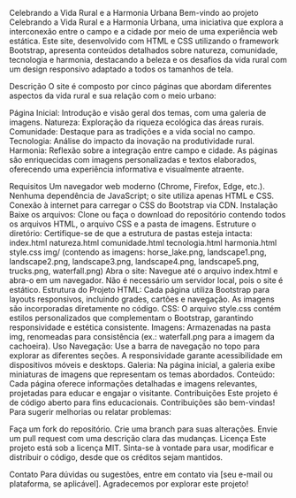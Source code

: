 Celebrando a Vida Rural e a Harmonia Urbana
Bem-vindo ao projeto Celebrando a Vida Rural e a Harmonia Urbana, uma iniciativa que explora a interconexão entre o campo e a cidade por meio de uma experiência web estática. Este site, desenvolvido com HTML e CSS utilizando o framework Bootstrap, apresenta conteúdos detalhados sobre natureza, comunidade, tecnologia e harmonia, destacando a beleza e os desafios da vida rural com um design responsivo adaptado a todos os tamanhos de tela.

Descrição
O site é composto por cinco páginas que abordam diferentes aspectos da vida rural e sua relação com o meio urbano:

Página Inicial: Introdução e visão geral dos temas, com uma galeria de imagens.
Natureza: Exploração da riqueza ecológica das áreas rurais.
Comunidade: Destaque para as tradições e a vida social no campo.
Tecnologia: Análise do impacto da inovação na produtividade rural.
Harmonia: Reflexão sobre a integração entre campo e cidade.
As páginas são enriquecidas com imagens personalizadas e textos elaborados, oferecendo uma experiência informativa e visualmente atraente.

Requisitos
Um navegador web moderno (Chrome, Firefox, Edge, etc.).
Nenhuma dependência de JavaScript; o site utiliza apenas HTML e CSS.
Conexão à internet para carregar o CSS do Bootstrap via CDN.
Instalação
Baixe os arquivos: Clone ou faça o download do repositório contendo todos os arquivos HTML, o arquivo CSS e a pasta de imagens.
Estruture o diretório: Certifique-se de que a estrutura de pastas esteja intacta:
index.html
natureza.html
comunidade.html
tecnologia.html
harmonia.html
style.css
img/ (contendo as imagens: horse_lake.png, landscape1.png, landscape2.png, landscape3.png, landscape4.png, landscape5.png, trucks.png, waterfall.png)
Abra o site: Navegue até o arquivo index.html e abra-o em um navegador. Não é necessário um servidor local, pois o site é estático.
Estrutura do Projeto
HTML: Cada página utiliza Bootstrap para layouts responsivos, incluindo grades, cartões e navegação. As imagens são incorporadas diretamente no código.
CSS: O arquivo style.css contém estilos personalizados que complementam o Bootstrap, garantindo responsividade e estética consistente.
Imagens: Armazenadas na pasta img, renomeadas para consistência (ex.: waterfall.png para a imagem da cachoeira).
Uso
Navegação: Use a barra de navegação no topo para explorar as diferentes seções. A responsividade garante acessibilidade em dispositivos móveis e desktops.
Galeria: Na página inicial, a galeria exibe miniaturas de imagens que representam os temas abordados.
Conteúdo: Cada página oferece informações detalhadas e imagens relevantes, projetadas para educar e engajar o visitante.
Contribuições
Este projeto é de código aberto para fins educacionais. Contribuições são bem-vindas! Para sugerir melhorias ou relatar problemas:

Faça um fork do repositório.
Crie uma branch para suas alterações.
Envie um pull request com uma descrição clara das mudanças.
Licença
Este projeto está sob a licença MIT. Sinta-se à vontade para usar, modificar e distribuir o código, desde que os créditos sejam mantidos.

Contato
Para dúvidas ou sugestões, entre em contato via [seu e-mail ou plataforma, se aplicável]. Agradecemos por explorar este projeto!
